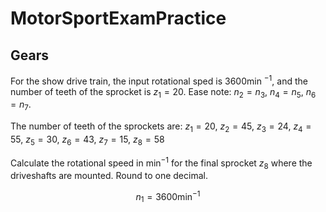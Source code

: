 # MotorSportExamPractice

## Gears
For the show drive train, the input rotational sped is 3600min $^{-1}$, and the number of teeth of the sprocket is $z_1 = 20$. Ease note: $n_2 = n_3,\ n_4 = n_5,\ n_6 = n_7$.

The number of teeth of the sprockets are:
$z_1 = 20,\ z_2 = 45,\ z_3 = 24,\ z_4 = 55,\ z_5 = 30,\ z_6 = 43,\ z_7 = 15,\ z_8 = 58$

Calculate the rotational speed in min$^{-1}$ for the final sprocket $z_8$ where the driveshafts are mounted. Round to one decimal.

```math
n_1 = 3600 \text{min}^{-1}
```
